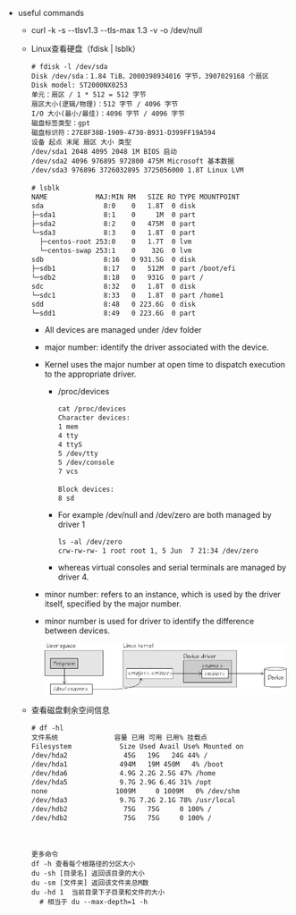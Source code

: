 * useful commands
  * curl -k -s --tlsv1.3 --tls-max 1.3 -v <url> -o /dev/null
  * Linux查看硬盘（fdisk | lsblk）
    ```
    # fdisk -l /dev/sda
    Disk /dev/sda：1.84 TiB，2000398934016 字节，3907029168 个扇区
    Disk model: ST2000NX0253
    单元：扇区 / 1 * 512 = 512 字节
    扇区大小(逻辑/物理)：512 字节 / 4096 字节
    I/O 大小(最小/最佳)：4096 字节 / 4096 字节
    磁盘标签类型：gpt
    磁盘标识符：27E8F38B-1909-4730-B931-D399FF19A594
    设备 起点 末尾 扇区 大小 类型
    /dev/sda1 2048 4095 2048 1M BIOS 启动
    /dev/sda2 4096 976895 972800 475M Microsoft 基本数据
    /dev/sda3 976896 3726032895 3725056000 1.8T Linux LVM

    # lsblk
    NAME            MAJ:MIN RM   SIZE RO TYPE MOUNTPOINT
    sda               8:0    0   1.8T  0 disk
    ├─sda1            8:1    0     1M  0 part
    ├─sda2            8:2    0   475M  0 part
    └─sda3            8:3    0   1.8T  0 part
      ├─centos-root 253:0    0   1.7T  0 lvm
      └─centos-swap 253:1    0    32G  0 lvm
    sdb               8:16   0 931.5G  0 disk
    ├─sdb1            8:17   0   512M  0 part /boot/efi
    └─sdb2            8:18   0   931G  0 part /
    sdc               8:32   0   1.8T  0 disk
    └─sdc1            8:33   0   1.8T  0 part /home1
    sdd               8:48   0 223.6G  0 disk
    └─sdd1            8:49   0 223.6G  0 part
    ```
    * All devices are managed under /dev folder
    * major number: identify the driver associated with the device. 
    * Kernel uses the major number at open time to dispatch execution to the appropriate driver. 
      * /proc/devices
        ```
        cat /proc/devices
        Character devices:
        1 mem
        4 tty
        4 ttyS
        5 /dev/tty
        5 /dev/console
        7 vcs
        
        Block devices:
        8 sd
        ```
      * For example /dev/null and /dev/zero are both managed by driver 1
        ```
        ls -al /dev/zero
        crw-rw-rw- 1 root root 1, 5 Jun  7 21:34 /dev/zero
        ```
      * whereas virtual consoles and serial terminals are managed by driver 4. 
    * minor number: refers to an instance, which is used by the driver itself, specified by the major number. 
    * minor number is used for driver to identify the difference between devices.

      ![](./img/device_node.jpg)
    
  * 查看磁盘剩余空间信息
    ```
    # df -hl
    文件系统              容量 已用 可用 已用% 挂载点
    Filesystem            Size Used Avail Use% Mounted on
    /dev/hda2              45G   19G   24G 44% /
    /dev/hda1             494M   19M 450M   4% /boot
    /dev/hda6             4.9G 2.2G 2.5G 47% /home
    /dev/hda5             9.7G 2.9G 6.4G 31% /opt
    none                 1009M     0 1009M   0% /dev/shm
    /dev/hda3             9.7G 7.2G 2.1G 78% /usr/local
    /dev/hdb2              75G   75G     0 100% /
    /dev/hdb2              75G   75G     0 100% /
    
    
    
    更多命令
    df -h 查看每个根路径的分区大小
    du -sh [目录名] 返回该目录的大小
    du -sm [文件夹] 返回该文件夹总M数
    du -hd 1  当前目录下子目录和文件的大小
      # 相当于 du --max-depth=1 -h
    ```